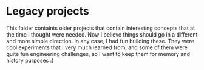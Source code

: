 # Legacy projects

This folder containts older projects that contain interesting concepts that at the time I thought were needed. Now I believe things should go in a different and more simple direction. In any case, I had fun building these. They were cool experiments that I very much learned from, and some of them were quite fun engineering challenges, so I want to keep them for memory and history purposes :)
